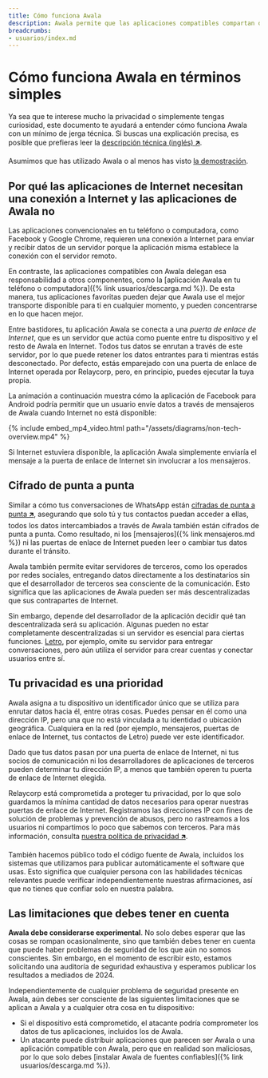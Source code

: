 ```yaml
---
title: Cómo funciona Awala
description: Awala permite que las aplicaciones compatibles compartan datos con y sin Internet, y utilicen cifrado de punta a punta.
breadcrumbs:
- usuarios/index.md
---
```


# Cómo funciona Awala en términos simples

Ya sea que te interese mucho la privacidad o simplemente tengas curiosidad, este documento te ayudará a entender cómo funciona Awala con un mínimo de jerga técnica.
Si buscas una explicación precisa, es posible que prefieras leer la [descripción técnica (inglés) 🡵](https://awala.network/tech-overview).

Asumimos que has utilizado Awala o al menos has visto [la demostración](https://youtu.be/LL1Z9EGiMVc).

## Por qué las aplicaciones de Internet necesitan una conexión a Internet y las aplicaciones de Awala no

Las aplicaciones convencionales en tu teléfono o computadora, como Facebook y Google Chrome, requieren una conexión a Internet para enviar y recibir datos de un servidor porque la aplicación misma establece la conexión con el servidor remoto.

En contraste, las aplicaciones compatibles con Awala delegan esa responsabilidad a otros componentes, como la [aplicación Awala en tu teléfono o computadora]({% link usuarios/descarga.md %}). De esta manera, tus aplicaciones favoritas pueden dejar que Awala use el mejor transporte disponible para ti en cualquier momento, y pueden concentrarse en lo que hacen mejor.

Entre bastidores, tu aplicación Awala se conecta a una _puerta de enlace de Internet_, que es un servidor que actúa como puente entre tu dispositivo y el resto de Awala en Internet. Todos tus datos se enrutan a través de este servidor, por lo que puede retener los datos entrantes para ti mientras estás desconectado. Por defecto, estás emparejado con una puerta de enlace de Internet operada por Relaycorp, pero, en principio, puedes ejecutar la tuya propia.

La animación a continuación muestra cómo la aplicación de Facebook para Android podría permitir que un usuario envíe datos a través de mensajeros de Awala cuando Internet no está disponible:

{% include embed_mp4_video.html path="/assets/diagrams/non-tech-overview.mp4" %}

Si Internet estuviera disponible, la aplicación Awala simplemente enviaría el mensaje a la puerta de enlace de Internet sin involucrar a los mensajeros.

## Cifrado de punta a punta

Similar a cómo tus conversaciones de WhatsApp están [cifradas de punta a punta 🡵](https://ssd.eff.org/es/glossary/cifrado-de-punta-punta), asegurando que solo tú y tus contactos puedan acceder a ellas, todos los datos intercambiados a través de Awala también están cifrados de punta a punta. Como resultado, ni los [mensajeros]({% link mensajeros.md %}) ni las puertas de enlace de Internet pueden leer o cambiar tus datos durante el tránsito.

Awala también permite evitar servidores de terceros, como los operados por redes sociales, entregando datos directamente a los destinatarios sin que el desarrollador de terceros sea consciente de la comunicación. Esto significa que las aplicaciones de Awala pueden ser más descentralizadas que sus contrapartes de Internet.

Sin embargo, depende del desarrollador de la aplicación decidir qué tan descentralizada será su aplicación. Algunas pueden no estar completamente descentralizadas si un servidor es esencial para ciertas funciones. [Letro](https://letro.app/es/), por ejemplo, omite su servidor para entregar conversaciones, pero aún utiliza el servidor para crear cuentas y conectar usuarios entre sí.

## Tu privacidad es una prioridad

Awala asigna a tu dispositivo un identificador único que se utiliza para enrutar datos hacia él, entre otras cosas. Puedes pensar en él como una dirección IP, pero una que no está vinculada a tu identidad o ubicación geográfica. Cualquiera en la red (por ejemplo, mensajeros, puertas de enlace de Internet, tus contactos de Letro) puede ver este identificador.

Dado que tus datos pasan por una puerta de enlace de Internet, ni tus socios de comunicación ni los desarrolladores de aplicaciones de terceros pueden determinar tu dirección IP, a menos que también operen tu puerta de enlace de Internet elegida.

Relaycorp está comprometida a proteger tu privacidad, por lo que solo guardamos la mínima cantidad de datos necesarios para operar nuestras puertas de enlace de Internet. Registramos las direcciones IP con fines de solución de problemas y prevención de abusos, pero no rastreamos a los usuarios ni compartimos lo poco que sabemos con terceros. Para más información, consulta [nuestra política de privacidad 🡵](https://awala.network/legal/).

También hacemos público todo el código fuente de Awala, incluidos los sistemas que utilizamos para publicar automáticamente el software que usas. Esto significa que cualquier persona con las habilidades técnicas relevantes puede verificar independientemente nuestras afirmaciones, así que no tienes que confiar solo en nuestra palabra.

## Las limitaciones que debes tener en cuenta

**Awala debe considerarse experimental**. No solo debes esperar que las cosas se rompan ocasionalmente, sino que también debes tener en cuenta que puede haber problemas de seguridad de los que aún no somos conscientes. Sin embargo, en el momento de escribir esto, estamos solicitando una auditoría de seguridad exhaustiva y esperamos publicar los resultados a mediados de 2024.

Independientemente de cualquier problema de seguridad presente en Awala, aún debes ser consciente de las siguientes limitaciones que se aplican a Awala y a cualquier otra cosa en tu dispositivo:

- Si el dispositivo está comprometido, el atacante podría comprometer los datos de tus aplicaciones, incluidos los de Awala.
- Un atacante puede distribuir aplicaciones que parecen ser Awala o una aplicación compatible con Awala, pero que en realidad son maliciosas, por lo que solo debes [instalar Awala de fuentes confiables]({% link usuarios/descarga.md %}).
